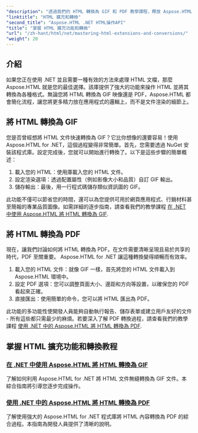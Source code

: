 ```yaml
---
"description": "透過我們的 HTML 轉換為 GIF 和 PDF 教學課程，釋放 Aspose.HTML for .NET 的強大功能。輕鬆轉換您的文件。"
"linktitle": "HTML 擴充和轉換"
"second_title": "Aspose.HTML .NET HTML操作API"
"title": "掌握 HTML 擴充功能和轉換"
"url": "/zh-hant/html/net/mastering-html-extensions-and-conversions/"
"weight": 20
---
```


## 介紹

如果您正在使用 .NET 並且需要一種有效的方法來處理 HTML 文檔，那麼 Aspose.HTML 就是您的最佳選擇。該庫提供了強大的功能來操作 HTML 並將其轉換為各種格式。無論您將 HTML 轉換為 GIF 映像還是 PDF，Aspose.HTML 都會簡化流程，讓您將更多精力放在應用程式的邏輯上，而不是文件渲染的細節上。

## 將 HTML 轉換為 GIF
您是否曾經想將 HTML 文件快速轉換為 GIF？它比你想像的還要容易！使用 Aspose.HTML for .NET，這個過程變得非常簡單。首先，您需要透過 NuGet 安裝該程式庫。設定完成後，您就可以開始進行轉換了。以下是這些步驟的簡單概述：

1. 載入您的 HTML：使用庫載入您的 HTML 文件。
2. 設定渲染選項：透過配置屬性（例如影像大小和品質）自訂 GIF 輸出。
3. 儲存輸出：最後，用一行程式碼儲存類似資訊圖的 GIF。

此功能不僅可以節省您的時間，還可以為您提供可用於網頁應用程式、行銷材料甚至簡報的專業品質圖像。如需詳細的逐步指南，請查看我們的教學課程 [在 .NET 中使用 Aspose.HTML 將 HTML 轉換為 GIF](./converting-html-to-gif/).

## 將 HTML 轉換為 PDF
現在，讓我們討論如何將 HTML 轉換為 PDF。在文件需要清晰呈現且易於共享的時代，PDF 至關重要。 Aspose.HTML for .NET 讓這種轉換變得順暢而有效率。 

1. 載入您的 HTML 文件：就像 GIF 一樣，首先將您的 HTML 文件載入到 Aspose.HTML 環境中。
2. 設定 PDF 選項：您可以調整頁面大小、邊距和方向等設置，以確保您的 PDF 看起來正確。
3. 直接匯出：使用簡單的命令，您可以將 HTML 匯出為 PDF。 

此功能的多功能性使開發人員能夠自動執行報告、儲存表單或建立用戶友好的文件 - 所有這些都只需最少的麻煩。若要深入了解 PDF 轉換過程，請查看我們的教學課程 [使用 .NET 中的 Aspose.HTML 將 HTML 轉換為 PDF](./converting-html-to-pdf/).

## 掌握 HTML 擴充功能和轉換教程
### [在 .NET 中使用 Aspose.HTML 將 HTML 轉換為 GIF ](./converting-html-to-gif/)
了解如何利用 Aspose.HTML for .NET 將 HTML 文件無縫轉換為 GIF 文件。本綜合指南將引導您逐步完成操作。
### [使用 .NET 中的 Aspose.HTML 將 HTML 轉換為 PDF](./converting-html-to-pdf/)
了解使用強大的 Aspose.HTML for .NET 程式庫將 HTML 內容轉換為 PDF 的綜合過程。本指南為開發人員提供了清晰的說明。